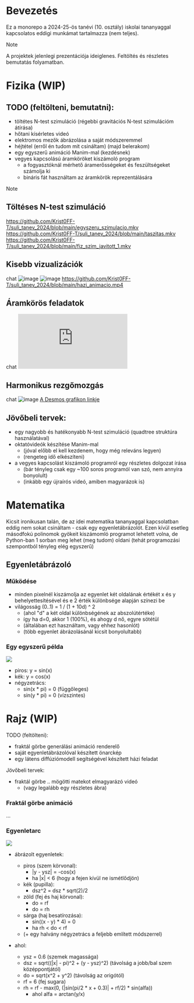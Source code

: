 # Bevezetés
Ez a monorepo a 2024-25-ös tanévi (10. osztály) iskolai tananyaggal kapcsolatos eddigi munkámat tartalmazza (nem teljes).

> [!NOTE]
> A projektek jelenlegi prezentációja ideiglenes. Feltöltés és részletes bemutatás folyamatban.

# Fizika (WIP)
## TODO (feltölteni, bemutatni):
- töltétes N-test szimuláció (régebbi gravitációs N-test szimulációm átírása)
- hőtani kísérletes videó
- elektromos mezők ábrázolása a saját módszeremmel
- héjtétel (erről én tudom mit csináltam) (majd belerakom)
- egy egyszerű animáció Manim-mal (kezdésnek)
- vegyes kapcsolású áramköröket kiszámoló program
    - a fogyasztóknál mérhető áramerősségeket és feszültségeket számolja ki
    - bináris fát használtam az áramkörök reprezentálására

> [!NOTE]

## Töltéses N-test szimuláció
https://github.com/Krist0FF-T/suli_tanev_2024/blob/main/egyszeru_szimulacio.mkv
https://github.com/Krist0FF-T/suli_tanev_2024/blob/main/taszitas.mkv
https://github.com/Krist0FF-T/suli_tanev_2024/blob/main/fiz_szim_javitott_1.mkv

## Kisebb vizualizációk
chat
![image](https://github.com/Krist0FF-T/suli_tanev_2024/blob/main/temp_fizika/hsv_elektromos_ter.png)
![image](https://github.com/Krist0FF-T/suli_tanev_2024/blob/main/temp_fizika/hejtetel.png)
https://github.com/Krist0FF-T/suli_tanev_2024/blob/main/hazi_animacio.mp4

## Áramkörös feladatok
chat
![image](https://github.com/Krist0FF-T/suli_tanev_2024/blob/main/temp_fizika/aramkor_binaris_fa.pdf)

## Harmonikus rezgőmozgás
chat
![image](https://github.com/Krist0FF-T/suli_tanev_2024/blob/main/temp_fizika/harmonikus_rezgomozgas.png)
[A Desmos grafikon linkje](https://www.desmos.com/calculator/n7aijnefve)

## Jövőbeli tervek:
- egy nagyobb és hatékonyabb N-test szimuláció (quadtree struktúra használatával)
- oktatóvideók készítése Manim-mal
    - (jóval előbb el kell kezdenem, hogy még releváns legyen)
    - (rengeteg idő elkészíteni)
- a vegyes kapcsolást kiszámoló programról egy részletes dolgozat írása
    - (bár tényleg csak egy ~100 soros programól van szó, nem annyira bonyolult)
    - (inkább egy újraírós videó, amiben magyarázok is)


# Matematika
Kicsit ironikusan talán, de az idei matematika tananyaggal kapcsolatban eddig nem sokat csináltam - csak egy egyenletábrázolót. Ezen kívül esetleg másodfokú polinomok gyökeit kiszámomló programot lehetett volna, de Python-ban 1 sorban meg lehet (meg tudom) oldani (tehát programozási szempontból tényleg elég egyszerű)

## Egyenletábrázoló
### Működése
- minden pixelnél kiszámolja az egyenlet két oldalának értékét x és y behelyettesítésével és e 2 érték különbsége alapján színezi be
- világosság (0..1) = 1 / (1 + 10d) ^ 2
    - (ahol "d" a két oldal különbségének az abszolútértéke)
    - így ha d=0, akkor 1 (100%), és ahogy d nő, egyre sötétül
    - (általában ezt használtam, vagy ehhez hasonlót)
    - (több egyenlet ábrázolásánál kicsit bonyolultabb)

### Egy egyszerű példa
<img src="https://github.com/Krist0FF-T/ttk_talentum/blob/main/images/eq_sin_cos.png"/>

- piros: y = sin(x)
- kék: y = cos(x)
- négyzetrács:
    - sin(x * pi) = 0 (függőleges)
    - sin(y * pi) = 0 (vízszintes)


# Rajz (WIP)
TODO (feltölteni):
- fraktál görbe generálási animáció renderelő
- saját egyenletábrázolóval készített önarckép
- egy látens diffúziómodell segítségével készített házi feladat

Jövőbeli tervek:
- fraktál görbe .. mögötti matekot elmagyarázó videó
    - (vagy legalább egy részletes ábra)

### Fraktál görbe animáció
...

### Egyenletarc
<img src="https://github.com/Krist0FF-T/ttk_talentum/blob/main/images/eq_face.png"/>

- ábrázolt egyenletek:
    - piros (szem körvonal):
        - |y - ysz| = -cos(x)
        - ha |x| < 6 (hogy a fejen kívül ne ismétlődjön)
    - kék (pupilla):
        - dsz^2 = dsz * sqrt(2)/2
    - zöld (fej és haj körvonal):
        - do = rf
        - do = rh
    - sárga (haj besatírozása):
        - sin((x - y) * 4) = 0
        - ha rh < do < rf
    - (+ egy halvány négyzetrács a feljebb említett módszerrel)

- ahol:
    - ysz = 0.6 (szemek magassága)
    - dsz = sqrt((|x| - pi)^2 + (y - ysz)^2) (távolság a jobb/bal szem középpontjától)
    - do = sqrt(x^2 + y^2) (távolság az origótól)
    - rf = 6 (fej sugara)
    - rh = rf - max(0, (|sin(pi/2 * x + 0.3)| + rf/2) * sin(alfa))
        - ahol alfa = arctan(y/x)

